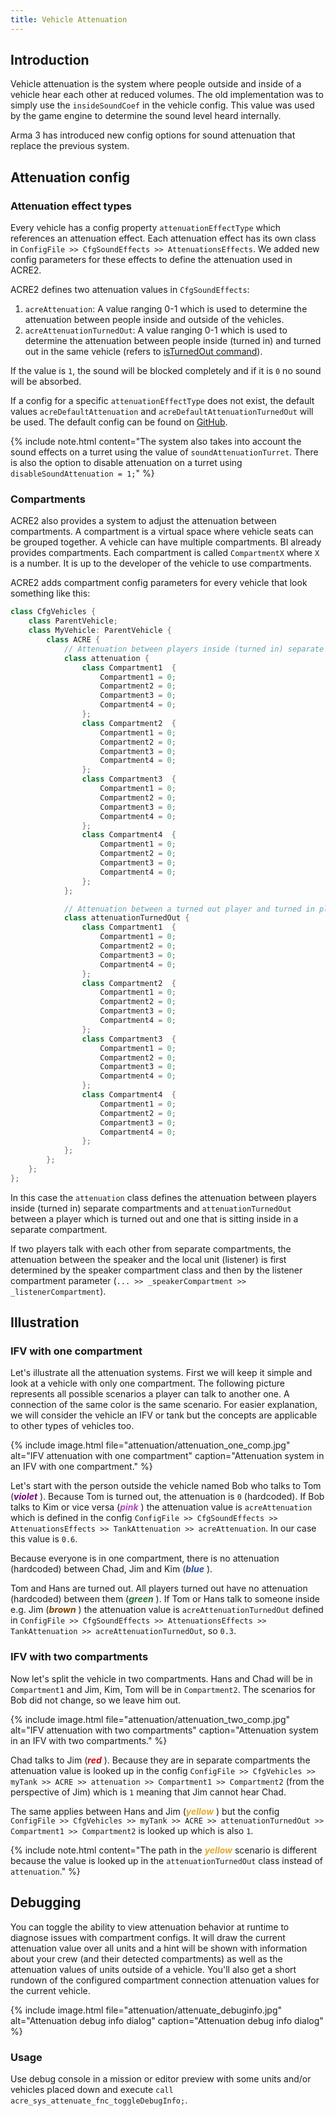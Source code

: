 ```yaml
---
title: Vehicle Attenuation
---
```


## Introduction

Vehicle attenuation is the system where people outside and inside of a vehicle hear each other at reduced volumes. The old implementation was to simply use the `insideSoundCoef` in the vehicle config. This value was used by the game engine to determine the sound level heard internally.

Arma 3 has introduced new config options for sound attenuation that replace the previous system.


## Attenuation config

### Attenuation effect types

Every vehicle has a config property `attenuationEffectType` which references an attenuation effect. Each attenuation effect has its own class in `ConfigFile >> CfgSoundEffects >> AttenuationsEffects`. We added new config parameters for these effects to define the attenuation used in ACRE2.

ACRE2 defines two attenuation values in `CfgSoundEffects`:

1. `acreAttenuation`: A value ranging 0-1 which is used to determine the attenuation between people inside and outside of the vehicles.
2. `acreAttenuationTurnedOut`: A value ranging 0-1 which is used to determine the attenuation between people inside (turned in) and turned out in the same vehicle (refers to [isTurnedOut command](https://community.bistudio.com/wiki/isTurnedOut)).

If the value is `1`, the sound will be blocked completely and if it is `0` no sound will be absorbed.

If a config for a specific `attenuationEffectType` does not exist, the default values `acreDefaultAttenuation` and `acreDefaultAttenuationTurnedOut` will be used. The default config can be found on [GitHub](https://github.com/IDI-Systems/acre2/blob/master/addons/sys_attenuate/CfgSoundEffects.hpp).

{% include note.html content="The system also takes into account the sound effects on a turret using the value of `soundAttenuationTurret`. There is also the option to disable attenuation on a turret using `disableSoundAttenuation = 1;`" %}

### Compartments

ACRE2 also provides a system to adjust the attenuation between compartments. A compartment is a virtual space where vehicle seats can be grouped together. A vehicle can have multiple compartments. BI already provides compartments. Each compartment is called `CompartmentX` where `X` is a number. It is up to the developer of the vehicle to use compartments.

ACRE2 adds compartment config parameters for every vehicle that look something like this:

```cpp
class CfgVehicles {
    class ParentVehicle;
    class MyVehicle: ParentVehicle {
        class ACRE {
            // Attenuation between players inside (turned in) separate in compartments
            class attenuation {
                class Compartment1  {
                    Compartment1 = 0;
                    Compartment2 = 0;
                    Compartment3 = 0;
                    Compartment4 = 0;
                };
                class Compartment2  {
                    Compartment1 = 0;
                    Compartment2 = 0;
                    Compartment3 = 0;
                    Compartment4 = 0;
                };
                class Compartment3  {
                    Compartment1 = 0;
                    Compartment2 = 0;
                    Compartment3 = 0;
                    Compartment4 = 0;
                };
                class Compartment4  {
                    Compartment1 = 0;
                    Compartment2 = 0;
                    Compartment3 = 0;
                    Compartment4 = 0;
                };
            };

            // Attenuation between a turned out player and turned in player sitting in separate compartments
            class attenuationTurnedOut {
                class Compartment1  {
                    Compartment1 = 0;
                    Compartment2 = 0;
                    Compartment3 = 0;
                    Compartment4 = 0;
                };
                class Compartment2  {
                    Compartment1 = 0;
                    Compartment2 = 0;
                    Compartment3 = 0;
                    Compartment4 = 0;
                };
                class Compartment3  {
                    Compartment1 = 0;
                    Compartment2 = 0;
                    Compartment3 = 0;
                    Compartment4 = 0;
                };
                class Compartment4  {
                    Compartment1 = 0;
                    Compartment2 = 0;
                    Compartment3 = 0;
                    Compartment4 = 0;
                };
            };
        };
    };
};
```

In this case the `attenuation` class defines the attenuation between players inside (turned in) separate compartments and `attenuationTurnedOut` between a player which is turned out and one that is sitting inside in a separate compartment.

If two players talk with each other from separate compartments, the attenuation between the speaker and the local unit (listener) 
is first determined by the speaker compartment class and then by the listener compartment parameter (`... >> _speakerCompartment >> _listenerCompartment`).


## Illustration

### IFV with one compartment

Let's illustrate all the attenuation systems. First we will keep it simple and look at a vehicle with only one compartment. The following picture represents all possible scenarios a player can talk to another one. A connection <i class="fa fa-arrows-h fa-lg"></i> of the same color is the same scenario. For easier explanation, we will consider the vehicle an IFV or tank but the concepts are applicable to other types of vehicles too.

{% include image.html file="attenuation/attenuation_one_comp.jpg" alt="IFV attenuation with one compartment" caption="Attenuation system in an IFV with one compartment." %}

Let's start with the person outside the vehicle named Bob who talks to Tom (<span style="color:#74007b">_**violet**_ <i class="fa fa-arrows-h fa-lg"></i></span>). Because Tom is turned out, the attenuation is `0` (hardcoded). If Bob talks to Kim or vice versa (<span style="color:#b147c4">_**pink**_ <i class="fa fa-arrows-h fa-lg"></i></span>) the attenuation value is `acreAttenuation` which is defined in the config `ConfigFile >> CfgSoundEffects >> AttenuationsEffects >> TankAttenuation >> acreAttenuation`. In our case this value is `0.6`.

Because everyone is in one compartment, there is no attenuation (hardcoded) between Chad, Jim and Kim (<span style="color:#30509e">_**blue**_ <i class="fa fa-arrows-h fa-lg"></i></span>).

Tom and Hans are turned out. All players turned out have no attenuation (hardcoded) between them (<span style="color:#277131">_**green**_ <i class="fa fa-arrows-h fa-lg"></i></span>). If Tom or Hans talk to someone inside e.g. Jim (<span style="color:#804400">_**brown**_ <i class="fa fa-arrows-h fa-lg"></i></span>) the attenuation value is `acreAttenuationTurnedOut` defined in `ConfigFile >> CfgSoundEffects >> AttenuationsEffects >> TankAttenuation >> acreAttenuationTurnedOut`, so `0.3`.

### IFV with two compartments

Now let's split the vehicle in two compartments. Hans and Chad will be in `Compartment1` and Jim, Kim, Tom will be in `Compartment2`. The scenarios for Bob did not change, so we leave him out.

{% include image.html file="attenuation/attenuation_two_comp.jpg" alt="IFV attenuation with two compartments" caption="Attenuation system in an IFV with two compartments." %}

Chad talks to Jim (<span style="color:#cf0808">_**red**_ <i class="fa fa-arrows-h fa-lg"></i></span>). Because they are in separate compartments the attenuation value is looked up in the config `ConfigFile >> CfgVehicles >> myTank >> ACRE >> attenuation >> Compartment1 >> Compartment2` (from the perspective of Jim) which is `1` meaning that Jim cannot hear Chad. 

The same applies between Hans and Jim (<span style="color:#e3aa2b">_**yellow**_ <i class="fa fa-arrows-h fa-lg"></i></span>) 
but the config `ConfigFile >> CfgVehicles >> myTank >> ACRE >> attenuationTurnedOut >> Compartment1 >> Compartment2` is looked up which is also `1`.

{% include note.html content="The path in the <span style='color:#e3aa2b'>_**yellow**_</span> scenario is different because the value is looked up in the `attenuationTurnedOut` class instead of `attenuation`." %}

## Debugging

You can toggle the ability to view attenuation behavior at runtime to diagnose issues with compartment configs. It will draw the current attenuation value over all units and a hint will be shown with information about your crew (and their detected compartments) as well as the attenuation values of units outside of a vehicle. You'll also get a short rundown of the configured compartment connection attenuation values for the current vehicle.

{% include image.html file="attenuation/attenuate_debuginfo.jpg" alt="Attenuation debug info dialog" caption="Attenuation debug info dialog" %}

### Usage
Use debug console in a mission or editor preview with some units and/or vehicles placed down and execute `call acre_sys_attenuate_fnc_toggleDebugInfo;`.